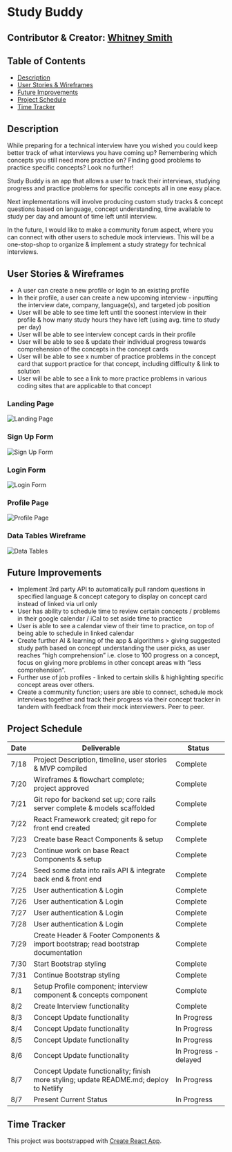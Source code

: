 # Study Buddy
## Contributor & Creator: [Whitney Smith](https://www.whitneyleesmith.com/)

## Table of Contents
- [Description](https://github.com/PlinytheYounger/study_buddy_frontend/tree/master/study_buddy_client#description)
- [User Stories & Wireframes](https://github.com/PlinytheYounger/study_buddy_frontend/tree/master/study_buddy_client#user-stories--wireframes)
- [Future Improvements](https://github.com/PlinytheYounger/study_buddy_frontend/tree/master/study_buddy_client#future-improvements)
- [Project Schedule]()
- [Time Tracker]()

## Description
While preparing for a technical interview have you wished you could keep better track of what interviews you have coming up? Remembering which concepts you still need more practice on? Finding good problems to practice specific concepts? Look no further!

Study Buddy is an app that allows a user to track their interviews, studying progress and practice problems for specific concepts all in one easy place. 

Next implementations will involve producing custom study tracks & concept questions based on language, concept understanding, time available to study per day and amount of time left until interview. 

In the future, I would like to make a community forum aspect, where you can connect with other users to schedule mock interviews. This will be a one-stop-shop to organize & implement a study strategy for technical interviews.

## User Stories & Wireframes
- A user can create a new profile or login to an existing profile
- In their profile, a user can create a new upcoming interview - inputting the interview date, company, language(s), and targeted job position
- User will be able to see time left until the soonest interview in their profile & how many study hours they have left (using avg. time to study per day)
- User will be able to see interview concept cards in their profile
- User will be able to see & update their individual progress towards comprehension of the concepts in the concept cards
- User will be able to see x number of practice problems in the concept card that support practice for that concept, including difficulty & link to solution
- User will be able to see a link to more practice problems in various coding sites that are applicable to that concept

### Landing Page
![Landing Page](./src/images/Unmarked-Landing-Wireframe.png)

### Sign Up Form
![Sign Up Form](./src/images/SignUpForm.png)

### Login Form
![Login Form](./src/images/Sign_Up_Modal.png)

### Profile Page
![Profile Page](./src/images/Wireframe_ProfilePage.png)

### Data Tables Wireframe
![Data Tables](./src/images/DataTables.png)

## Future Improvements
- Implement 3rd party API to automatically pull random questions in specified language & concept category to display on concept card instead of linked via url only
- User has ability to schedule time to review certain concepts / problems in their google calendar / iCal to set aside time to practice
- User is able to see a calendar view of their time to practice, on top of being able to schedule in linked calendar
- Create further AI & learning of the app & algorithms > giving suggested study path based on concept understanding the user picks, as user reaches “high comprehension” i.e. close to 100 progress on a concept, focus on giving more problems in other concept areas with “less comprehension”. 
- Further use of job profiles - linked to certain skills & highlighting specific concept areas over others. 
- Create a community function; users are able to connect, schedule mock interviews together and track their progress via their concept tracker in tandem with feedback from their mock interviewers. Peer to peer.


## Project Schedule

| Date | Deliverable | Status |
| ---- | ----------- | ------ |
| 7/18 | Project Description, timeline, user stories & MVP compiled | Complete |
| 7/20 | Wireframes & flowchart complete; project approved | Complete |
| 7/21 | Git repo for backend set up; core rails server complete & models scaffolded | Complete |
| 7/22 | React Framework created; git repo for front end created | Complete |
| 7/23 | Create base React Components & setup | Complete |
| 7/23 | Continue work on base React Components & setup | Complete |
| 7/24 | Seed some data into rails API & integrate back end & front end | Complete |
| 7/25 | User authentication & Login | Complete |
| 7/26 | User authentication & Login | Complete |
| 7/27 | User authentication & Login | Complete |
| 7/28 | User authentication & Login | Complete |
| 7/29 | Create Header & Footer Components & import bootstrap; read bootstrap documentation | Complete |
| 7/30 | Start Bootstrap styling | Complete |
| 7/31 | Continue Bootstrap styling | Complete |
| 8/1 | Setup Profile component; interview component & concepts component | Complete |
| 8/2 | Create Interview functionality | Complete |
| 8/3 | Concept Update functionality | In Progress |
| 8/4 | Concept Update functionality | In Progress |
| 8/5 | Concept Update functionality | In Progress |
| 8/6 | Concept Update functionality | In Progress - delayed |
| 8/7 | Concept Update functionality; finish more styling; update README.md; deploy to Netlify | In Progress |
| 8/7 | Present Current Status | In Progress |

## Time Tracker



This project was bootstrapped with [Create React App](https://github.com/facebook/create-react-app).

